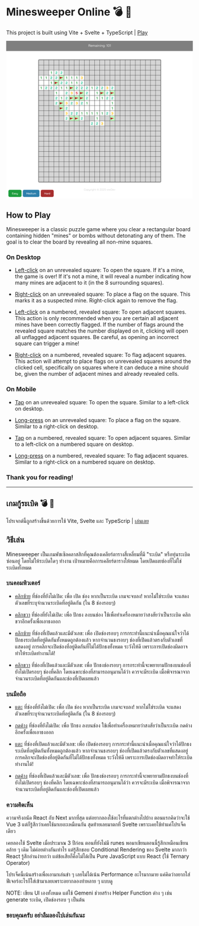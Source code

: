 # Minesweeper Online 💣 🚩

This project is built using Vite + Svelte + TypeScript | [Play](https://minesweeper-azure-one.vercel.app/)

![image](./public/preview.png)

## How to Play

Minesweeper is a classic puzzle game where you clear a rectangular board containing hidden "mines" or bombs without detonating any of them. The goal is to clear the board by revealing all non-mine squares.

### On Desktop

- <ins>Left-click</ins> on an unrevealed square: To open the square. If it's a mine, the game is over! If it's not a mine, it will reveal a number indicating how many mines are adjacent to it (in the 8 surrounding squares).

- <ins>Right-click</ins> on an unrevealed square: To place a flag on the square. This marks it as a suspected mine. Right-click again to remove the flag.

- <ins>Left-click</ins> on a numbered, revealed square: To open adjacent squares. This action is only recommended when you are certain all adjacent mines have been correctly flagged. If the number of flags around the revealed square matches the number displayed on it, clicking will open all unflagged adjacent squares. Be careful, as opening an incorrect square can trigger a mine!

- <ins>Right-click</ins> on a numbered, revealed square: To flag adjacent squares. This action will attempt to place flags on unrevealed squares around the clicked cell, specifically on squares where it can deduce a mine should be, given the number of adjacent mines and already revealed cells.

### On Mobile

- <ins>Tap</ins> on an unrevealed square: To open the square. Similar to a left-click on desktop.

- <ins>Long-press</ins> on an unrevealed square: To place a flag on the square. Similar to a right-click on desktop.

- <ins>Tap</ins> on a numbered, revealed square: To open adjacent squares. Similar to a left-click on a numbered square on desktop.

- <ins>Long-press</ins> on a numbered, revealed square: To flag adjacent squares. Similar to a right-click on a numbered square on desktop.

### Thank you for reading!

---

## เกมกู้ระเบิด 💣 🚩

โปรเจกต์นี้ถูกสร้างขึ้นด้วยการใช้ Vite, Svelte และ TypeScrip | [เล่นเลย](https://minesweeper-azure-one.vercel.app/)

## วิธีเล่น

Minesweeper เป็นเกมพัซเซิลคลาสสิกที่คุณต้องเคลียร์ตารางสี่เหลี่ยมที่มี "ระเบิด" หรือทุ่นระเบิดซ่อนอยู่ โดยไม่ให้ระเบิดใดๆ ทำงาน เป้าหมายคือการเคลียร์ตารางให้หมด โดยเปิดเผยช่องที่ไม่ใช่ระเบิดทั้งหมด

### บนคอมพิวเตอร์

- <ins>คลิกซ้าย</ins> ที่ช่องที่ยังไม่เปิด: เพื่อ เปิด ช่อง หากเป็นระเบิด เกมจะจบลง! หากไม่ใช่ระเบิด จะแสดงตัวเลขที่ระบุจำนวนระเบิดที่อยู่ติดกัน (ใน 8 ช่องรอบๆ)

- <ins>คลิกขวา</ins> ที่ช่องที่ยังไม่เปิด: เพื่อ ปักธง ลงบนช่อง ใช้เพื่อทำเครื่องหมายว่าสงสัยว่าเป็นระเบิด คลิกขวาอีกครั้งเพื่อเอาธงออก

- <ins>คลิกซ้าย</ins> ที่ช่องที่เปิดแล้วและมีตัวเลข: เพื่อ เปิดช่องรอบๆ การกระทำนี้แนะนำเมื่อคุณแน่ใจว่าได้ปักธงระเบิดที่อยู่ติดกันทั้งหมดถูกต้องแล้ว หากจำนวนธงรอบๆ ช่องที่เปิดแล้วตรงกับตัวเลขที่แสดงอยู่ การคลิกจะเปิดช่องที่อยู่ติดกันที่ไม่ได้ปักธงทั้งหมด ระวังให้ดี เพราะการเปิดช่องผิดอาจทำให้ระเบิดทำงานได้!

- <ins>คลิกขวา</ins> ที่ช่องที่เปิดแล้วและมีตัวเลข: เพื่อ ปักธงช่องรอบๆ การกระทำนี้จะพยายามปักธงบนช่องที่ยังไม่เปิดรอบๆ ช่องที่คลิก โดยเฉพาะช่องที่สามารถอนุมานได้ว่า ควรจะมีระเบิด เมื่อพิจารณาจากจำนวนระเบิดที่อยู่ติดกันและช่องที่เปิดเผยแล้ว

### บนมือถือ

- <ins>แตะ</ins> ที่ช่องที่ยังไม่เปิด: เพื่อ เปิด ช่อง หากเป็นระเบิด เกมจะจบลง! หากไม่ใช่ระเบิด จะแสดงตัวเลขที่ระบุจำนวนระเบิดที่อยู่ติดกัน (ใน 8 ช่องรอบๆ)

- <ins>กดค้าง</ins> ที่ช่องที่ยังไม่เปิด: เพื่อ ปักธง ลงบนช่อง ใช้เพื่อทำเครื่องหมายว่าสงสัยว่าเป็นระเบิด กดค้างอีกครั้งเพื่อเอาธงออก

- <ins>แตะ</ins> ที่ช่องที่เปิดแล้วและมีตัวเลข: เพื่อ เปิดช่องรอบๆ การกระทำนี้แนะนำเมื่อคุณแน่ใจว่าได้ปักธงระเบิดที่อยู่ติดกันทั้งหมดถูกต้องแล้ว หากจำนวนธงรอบๆ ช่องที่เปิดแล้วตรงกับตัวเลขที่แสดงอยู่ การคลิกจะเปิดช่องที่อยู่ติดกันที่ไม่ได้ปักธงทั้งหมด ระวังให้ดี เพราะการเปิดช่องผิดอาจทำให้ระเบิดทำงานได้!

- <ins>กดค้าง</ins> ที่ช่องที่เปิดแล้วและมีตัวเลข: เพื่อ ปักธงช่องรอบๆ การกระทำนี้จะพยายามปักธงบนช่องที่ยังไม่เปิดรอบๆ ช่องที่คลิก โดยเฉพาะช่องที่สามารถอนุมานได้ว่า ควรจะมีระเบิด เมื่อพิจารณาจากจำนวนระเบิดที่อยู่ติดกันและช่องที่เปิดเผยแล้ว

### ความคิดเห็น

ความจริงถนัด React กับ Next มากที่สุด แต่อยากลองใช้อะไรที่แตกต่างไปบ้าง ตอนแรกคิดว่าจะใช้ Vue 3 แต่ก็รู้สึกว่าเคยใช้มาเยอะเหมือนกัน สุดท้ายเลยมาตกที่ Svelte เพราะเคยใช้ทำแค่โปรเจ็คเดียว

เคยลองใช้ Svelte เมื่อประมาณ 3 ปีก่อน ตอนที่ยังไม่มี runes พอมาเขียนตอนนี้รู้สึกเหมือนเขียนคล้าย ๆ เดิม ไม่ค่อยต่างกันเท่าไร แต่รู้สึกชอบ Conditional Rendering ของ Svelte มากกว่า React รู้สึกอ่านง่ายกว่า แต่ข้อเสียก็คือไม่ได้เป็น Pure JavaScript แบบ React (ใช้ Ternary Operator)

โปรเจ็คนี้เน้นสร้างเพื่อเอามาเล่นขำ ๆ เลยไม่ได้เน้น Performance อะไรมากมาย แค่คิดว่าอยากใส่ฟีเจอร์อะไรก็ใส่เข้ามาเลยเพราะอยากลองทำหลาย ๆ แบบดู

NOTE: เขียน UI เองทั้งหมด แต่ใช้ Gemeni ช่วยสร้าง Helper Function ต่าง ๆ เช่น generate ระเบิด, เปิดช่องรอบ ๆ เป็นต้น

### ขอบคุณครับ อย่าลืมลองไปเล่นกันนะ
